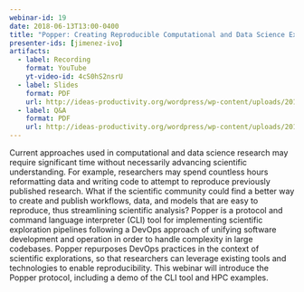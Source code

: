 ```yaml
---
webinar-id: 19
date: 2018-06-13T13:00-0400
title: "Popper: Creating Reproducible Computational and Data Science Experimentation Pipelines"
presenter-ids: [jimenez-ivo]
artifacts:
  - label: Recording
    format: YouTube
    yt-video-id: 4cS0hS2nsrU
  - label: Slides
    format: PDF
    url: http://ideas-productivity.org/wordpress/wp-content/uploads/2018/06/webinar019-popper.pdf
  - label: Q&A
    format: PDF
    url: http://ideas-productivity.org/wordpress/wp-content/uploads/2018/06/webinar019-qa.pdf
---
```

Current approaches used in computational and data science research may
require significant time without necessarily advancing scientific
understanding. For example, researchers may spend countless hours
reformatting data and writing code to attempt to reproduce previously
published research. What if the scientific community could find a
better way to create and publish workflows, data, and models that are
easy to reproduce, thus streamlining scientific analysis? Popper is a
protocol and command language interpreter (CLI) tool for implementing
scientific exploration pipelines following a DevOps approach of
unifying software development and operation in order to handle
complexity in large codebases. Popper repurposes DevOps practices in
the context of scientific explorations, so that researchers can
leverage existing tools and technologies to enable
reproducibility. This webinar will introduce the Popper protocol,
including a demo of the CLI tool and HPC examples.
